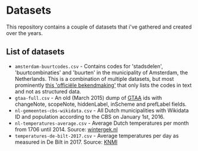 # Datasets
This repository contains a couple of datasets that i've gathered and created over the years.

## List of datasets
* `amsterdam-buurtcodes.csv` - Contains codes for 'stadsdelen', 'buurtcombinaties' and 'buurten' in the municipality of Amsterdam, the Netherlands. This is a combination of multiple datasets, but most prominently [this 'officiële bekendmaking'](https://zoek.officielebekendmakingen.nl/gmb-2015-56979.html) that only lists the codes in text and not as structured data.
* `gtaa-full.csv` - An old (March 2015) dump of [GTAA](http://gtaa.beeldengeluid.nl/) ids with changeNote, scopeNote, hiddenLabel, inScheme and prefLabel fields.
* `nl-gemeentes-cbs-wikidata.csv` - All Dutch municipalities with Wikidata ID and population according to the CBS on January 1st, 2016.
* `nl-temperatures-average.csv` - Average Dutch temperatures per month from 1706 until 2014. Source: [wintergek.nl](https://www.wintergek.nl/data/lijst-gemiddelde-temperatuur-nederland)
* `temperatures-de-bilt-2017.csv` - Average temperatures per day as measured in De Bilt in 2017. Source: [KNMI](http://projects.knmi.nl/klimatologie/daggegevens/selectie.cgi)